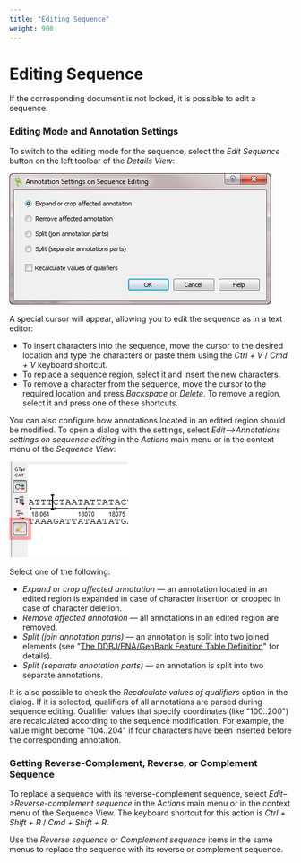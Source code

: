 ```yaml
---
title: "Editing Sequence"
weight: 900
---
```


# Editing Sequence

If the corresponding document is not locked, it is possible to edit a sequence.

### Editing Mode and Annotation Settings

To switch to the editing mode for the sequence, select the _Edit Sequence_ button on the left toolbar of the _Details View_:

![](/images/65929426/65929427.png)

A special cursor will appear, allowing you to edit the sequence as in a text editor:

- To insert characters into the sequence, move the cursor to the desired location and type the characters or paste them using the _Ctrl + V_ / _Cmd + V_ keyboard shortcut.
- To replace a sequence region, select it and insert the new characters.
- To remove a character from the sequence, move the cursor to the required location and press _Backspace_ or _Delete_. To remove a region, select it and press one of these shortcuts.

You can also configure how annotations located in an edited region should be modified. To open a dialog with the settings, select _Edit–>Annotations settings on sequence editing_ in the _Actions_ main menu or in the context menu of the _Sequence View_:

![](/images/65929426/65929428.png)

Select one of the following:

- _Expand or crop affected annotation_ — an annotation located in an edited region is expanded in case of character insertion or cropped in case of character deletion.
- _Remove affected annotation_ — all annotations in an edited region are removed.
- _Split (join annotation parts)_ — an annotation is split into two joined elements (see "[The DDBJ/ENA/GenBank Feature Table Definition](http://www.insdc.org/files/feature_table.html)" for details).
- _Split (separate annotation parts)_ — an annotation is split into two separate annotations.

It is also possible to check the _Recalculate values of qualifiers_ option in the dialog. If it is selected, qualifiers of all annotations are parsed during sequence editing. Qualifier values that specify coordinates (like "100..200") are recalculated according to the sequence modification. For example, the value might become "104..204" if four characters have been inserted before the corresponding annotation.

### Getting Reverse-Complement, Reverse, or Complement Sequence

To replace a sequence with its reverse-complement sequence, select _Edit–>Reverse-complement sequence_ in the _Actions_ main menu or in the context menu of the Sequence View. The keyboard shortcut for this action is _Ctrl + Shift + R_ / _Cmd + Shift + R_.

Use the _Reverse sequence_ or _Complement sequence_ items in the same menus to replace the sequence with its reverse or complement sequence.